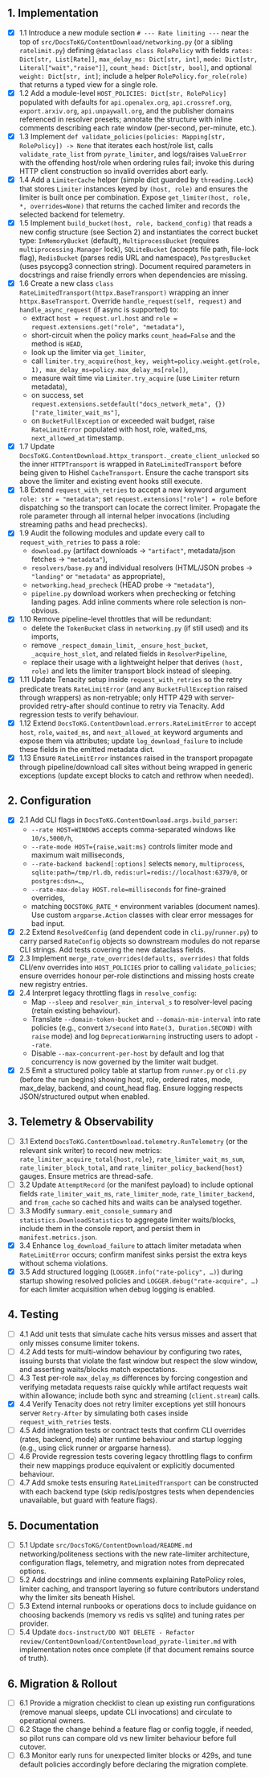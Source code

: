 ## 1. Implementation
- [x] 1.1 Introduce a new module section `# --- Rate limiting ---` near the top of `src/DocsToKG/ContentDownload/networking.py` (or a sibling `ratelimit.py`) defining `@dataclass class RolePolicy` with fields `rates: Dict[str, List[Rate]]`, `max_delay_ms: Dict[str, int]`, `mode: Dict[str, Literal["wait","raise"]]`, `count_head: Dict[str, bool]`, and optional `weight: Dict[str, int]`; include a helper `RolePolicy.for_role(role)` that returns a typed view for a single role.
- [x] 1.2 Add a module-level `HOST_POLICIES: Dict[str, RolePolicy]` populated with defaults for `api.openalex.org`, `api.crossref.org`, `export.arxiv.org`, `api.unpaywall.org`, and the publisher domains referenced in resolver presets; annotate the structure with inline comments describing each rate window (per-second, per-minute, etc.).
- [x] 1.3 Implement `def validate_policies(policies: Mapping[str, RolePolicy]) -> None` that iterates each host/role list, calls `validate_rate_list` from `pyrate_limiter`, and logs/raises `ValueError` with the offending host/role when ordering rules fail; invoke this during HTTP client construction so invalid overrides abort early.
- [x] 1.4 Add a `LimiterCache` helper (simple dict guarded by `threading.Lock`) that stores `Limiter` instances keyed by `(host, role)` and ensures the limiter is built once per combination. Expose `get_limiter(host, role, *, overrides=None)` that returns the cached limiter and records the selected backend for telemetry.
- [x] 1.5 Implement `build_bucket(host, role, backend_config)` that reads a new config structure (see Section 2) and instantiates the correct bucket type: `InMemoryBucket` (default), `MultiprocessBucket` (requires `multiprocessing.Manager` lock), `SQLiteBucket` (accepts file path, file-lock flag), `RedisBucket` (parses redis URL and namespace), `PostgresBucket` (uses psycopg3 connection string). Document required parameters in docstrings and raise friendly errors when dependencies are missing.
- [x] 1.6 Create a new class `class RateLimitedTransport(httpx.BaseTransport)` wrapping an inner `httpx.BaseTransport`. Override `handle_request(self, request)` and `handle_async_request` (if async is supported) to:
  - extract `host = request.url.host` and `role = request.extensions.get("role", "metadata")`,
  - short-circuit when the policy marks `count_head=False` and the method is `HEAD`,
  - look up the limiter via `get_limiter`,
  - call `limiter.try_acquire(host_key, weight=policy.weight.get(role, 1), max_delay_ms=policy.max_delay_ms[role])`,
  - measure wait time via `Limiter.try_acquire` (use `Limiter` return metadata),
  - on success, set `request.extensions.setdefault("docs_network_meta", {})["rate_limiter_wait_ms"]`,
  - on `BucketFullException` or exceeded wait budget, raise `RateLimitError` populated with host, role, waited_ms, `next_allowed_at` timestamp.
- [x] 1.7 Update `DocsToKG.ContentDownload.httpx_transport._create_client_unlocked` so the inner `HTTPTransport` is wrapped in `RateLimitedTransport` before being given to Hishel `CacheTransport`. Ensure the cache transport sits above the limiter and existing event hooks still execute.
- [x] 1.8 Extend `request_with_retries` to accept a new keyword argument `role: str = "metadata"`; set `request.extensions["role"] = role` before dispatching so the transport can locate the correct limiter. Propagate the role parameter through all internal helper invocations (including streaming paths and head prechecks).
- [x] 1.9 Audit the following modules and update every call to `request_with_retries` to pass a role:
  - `download.py` (artifact downloads → `"artifact"`, metadata/json fetches → `"metadata"`),
  - `resolvers/base.py` and individual resolvers (HTML/JSON probes → `"landing"` or `"metadata"` as appropriate),
  - `networking.head_precheck` (HEAD probe → `"metadata"`),
  - `pipeline.py` download workers when prechecking or fetching landing pages.
  Add inline comments where role selection is non-obvious.
- [x] 1.10 Remove pipeline-level throttles that will be redundant:
  - delete the `TokenBucket` class in `networking.py` (if still used) and its imports,
  - remove `_respect_domain_limit`, `_ensure_host_bucket`, `_acquire_host_slot`, and related fields in `ResolverPipeline`,
  - replace their usage with a lightweight helper that derives `(host, role)` and lets the limiter transport block instead of sleeping.
- [x] 1.11 Update Tenacity setup inside `request_with_retries` so the retry predicate treats `RateLimitError` (and any `BucketFullException` raised through wrappers) as non-retryable; only HTTP 429 with server-provided retry-after should continue to retry via Tenacity. Add regression tests to verify behaviour.
- [x] 1.12 Extend `DocsToKG.ContentDownload.errors.RateLimitError` to accept `host`, `role`, `waited_ms`, and `next_allowed_at` keyword arguments and expose them via attributes; update `log_download_failure` to include these fields in the emitted metadata dict.
- [x] 1.13 Ensure `RateLimitError` instances raised in the transport propagate through pipeline/download call sites without being wrapped in generic exceptions (update except blocks to catch and rethrow when needed).

## 2. Configuration
- [x] 2.1 Add CLI flags in `DocsToKG.ContentDownload.args.build_parser`:
  - `--rate HOST=WINDOWS` accepts comma-separated windows like `10/s,5000/h`,
  - `--rate-mode HOST={raise,wait:ms}` controls limiter mode and maximum wait milliseconds,
  - `--rate-backend backend[:options]` selects `memory`, `multiprocess`, `sqlite:path=/tmp/rl.db`, `redis:url=redis://localhost:6379/0`, or `postgres:dsn=…`,
  - `--rate-max-delay HOST.role=milliseconds` for fine-grained overrides,
  - matching `DOCSTOKG_RATE_*` environment variables (document names).
  Use custom `argparse.Action` classes with clear error messages for bad input.
- [x] 2.2 Extend `ResolvedConfig` (and dependent code in `cli.py`/`runner.py`) to carry parsed `RateConfig` objects so downstream modules do not reparse CLI strings. Add tests covering the new dataclass fields.
- [x] 2.3 Implement `merge_rate_overrides(defaults, overrides)` that folds CLI/env overrides into `HOST_POLICIES` prior to calling `validate_policies`; ensure overrides honour per-role distinctions and missing hosts create new registry entries.
- [x] 2.4 Interpret legacy throttling flags in `resolve_config`:
  - Map `--sleep` and `resolver_min_interval_s` to resolver-level pacing (retain existing behaviour).
  - Translate `--domain-token-bucket` and `--domain-min-interval` into rate policies (e.g., convert `3/second` into `Rate(3, Duration.SECOND)` with `raise` mode) and log `DeprecationWarning` instructing users to adopt `--rate`.
  - Disable `--max-concurrent-per-host` by default and log that concurrency is now governed by the limiter wait budget.
- [x] 2.5 Emit a structured policy table at startup from `runner.py` or `cli.py` (before the run begins) showing host, role, ordered rates, mode, max_delay, backend, and count_head flag. Ensure logging respects JSON/structured output when enabled.

## 3. Telemetry & Observability
- [ ] 3.1 Extend `DocsToKG.ContentDownload.telemetry.RunTelemetry` (or the relevant sink writer) to record new metrics: `rate_limiter_acquire_total{host,role}`, `rate_limiter_wait_ms_sum`, `rate_limiter_block_total`, and `rate_limiter_policy_backend{host}` gauges. Ensure metrics are thread-safe.
- [ ] 3.2 Update `AttemptRecord` (or the manifest payload) to include optional fields `rate_limiter_wait_ms`, `rate_limiter_mode`, `rate_limiter_backend`, and `from_cache` so cached hits and waits can be analysed together.
- [ ] 3.3 Modify `summary.emit_console_summary` and `statistics.DownloadStatistics` to aggregate limiter waits/blocks, include them in the console report, and persist them in `manifest.metrics.json`.
- [x] 3.4 Enhance `log_download_failure` to attach limiter metadata when `RateLimitError` occurs; confirm manifest sinks persist the extra keys without schema violations.
- [x] 3.5 Add structured logging (`LOGGER.info("rate-policy", …)`) during startup showing resolved policies and `LOGGER.debug("rate-acquire", …)` for each limiter acquisition when debug logging is enabled.

## 4. Testing
- [ ] 4.1 Add unit tests that simulate cache hits versus misses and assert that only misses consume limiter tokens.
- [ ] 4.2 Add tests for multi-window behaviour by configuring two rates, issuing bursts that violate the fast window but respect the slow window, and asserting waits/blocks match expectations.
- [ ] 4.3 Test per-role `max_delay_ms` differences by forcing congestion and verifying metadata requests raise quickly while artifact requests wait within allowance; include both sync and streaming (`client.stream`) calls.
- [x] 4.4 Verify Tenacity does not retry limiter exceptions yet still honours server `Retry-After` by simulating both cases inside `request_with_retries` tests.
- [ ] 4.5 Add integration tests or contract tests that confirm CLI overrides (rates, backend, mode) alter runtime behaviour and startup logging (e.g., using click runner or argparse harness).
- [ ] 4.6 Provide regression tests covering legacy throttling flags to confirm their new mappings produce equivalent or explicitly documented behaviour.
- [ ] 4.7 Add smoke tests ensuring `RateLimitedTransport` can be constructed with each backend type (skip redis/postgres tests when dependencies unavailable, but guard with feature flags).

## 5. Documentation
- [ ] 5.1 Update `src/DocsToKG/ContentDownload/README.md` networking/politeness sections with the new rate-limiter architecture, configuration flags, telemetry, and migration notes from deprecated options.
- [ ] 5.2 Add docstrings and inline comments explaining RatePolicy roles, limiter caching, and transport layering so future contributors understand why the limiter sits beneath Hishel.
- [ ] 5.3 Extend internal runbooks or operations docs to include guidance on choosing backends (memory vs redis vs sqlite) and tuning rates per provider.
- [ ] 5.4 Update `docs-instruct/DO NOT DELETE - Refactor review/ContentDownload/ContentDownload_pyrate-limiter.md` with implementation notes once complete (if that document remains source of truth).

## 6. Migration & Rollout
- [ ] 6.1 Provide a migration checklist to clean up existing run configurations (remove manual sleeps, update CLI invocations) and circulate to operational owners.
- [ ] 6.2 Stage the change behind a feature flag or config toggle, if needed, so pilot runs can compare old vs new limiter behaviour before full cutover.
- [ ] 6.3 Monitor early runs for unexpected limiter blocks or 429s, and tune default policies accordingly before declaring the migration complete.
